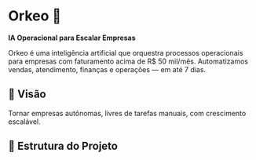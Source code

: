 # Orkeo 🚀

**IA Operacional para Escalar Empresas**

Orkeo é uma inteligência artificial que orquestra processos operacionais para empresas com faturamento acima de R$ 50 mil/mês. Automatizamos vendas, atendimento, finanças e operações — em até 7 dias.

## 🌟 Visão
Tornar empresas autônomas, livres de tarefas manuais, com crescimento escalável.

## 📁 Estrutura do Projeto
